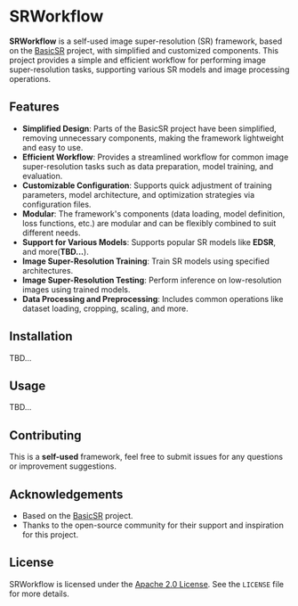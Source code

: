 # SRWorkflow

**SRWorkflow** is a self-used image super-resolution (SR) framework, based on the [BasicSR](https://github.com/XPixelGroup/BasicSR) project, with simplified and customized components. This project provides a simple and efficient workflow for performing image super-resolution tasks, supporting various SR models and image processing operations.

## Features

- **Simplified Design**: Parts of the BasicSR project have been simplified, removing unnecessary components, making the framework lightweight and easy to use.
- **Efficient Workflow**: Provides a streamlined workflow for common image super-resolution tasks such as data preparation, model training, and evaluation.
- **Customizable Configuration**: Supports quick adjustment of training parameters, model architecture, and optimization strategies via configuration files.
- **Modular**: The framework's components (data loading, model definition, loss functions, etc.) are modular and can be flexibly combined to suit different needs.
- **Support for Various Models**: Supports popular SR models like **EDSR**, and more(**TBD...**).
- **Image Super-Resolution Training**: Train SR models using specified architectures.
- **Image Super-Resolution Testing**: Perform inference on low-resolution images using trained models.
- **Data Processing and Preprocessing**: Includes common operations like dataset loading, cropping, scaling, and more.

## Installation

TBD...

## Usage

TBD...

## Contributing

This is a **self-used** framework, feel free to submit issues for any questions or improvement suggestions.

## Acknowledgements

- Based on the [BasicSR](https://github.com/xinntao/BasicSR) project.
- Thanks to the open-source community for their support and inspiration for this project.

## License

SRWorkflow is licensed under the [Apache 2.0 License](https://www.apache.org/licenses/LICENSE-2.0). See the `LICENSE` file for more details.
